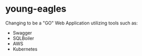# young-eagles
Changing to be a "GO" Web Application utilizing tools such as:
- Swagger
- SQLBoiler
- AWS
- Kubernetes
